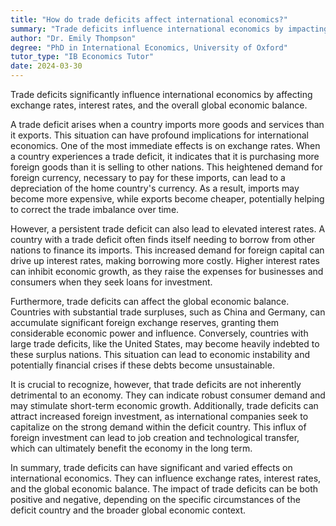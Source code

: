 ```yaml
---
title: "How do trade deficits affect international economics?"
summary: "Trade deficits influence international economics by impacting exchange rates, affecting interest rates, and altering the global economic balance."
author: "Dr. Emily Thompson"
degree: "PhD in International Economics, University of Oxford"
tutor_type: "IB Economics Tutor"
date: 2024-03-30
---
```


Trade deficits significantly influence international economics by affecting exchange rates, interest rates, and the overall global economic balance.

A trade deficit arises when a country imports more goods and services than it exports. This situation can have profound implications for international economics. One of the most immediate effects is on exchange rates. When a country experiences a trade deficit, it indicates that it is purchasing more foreign goods than it is selling to other nations. This heightened demand for foreign currency, necessary to pay for these imports, can lead to a depreciation of the home country's currency. As a result, imports may become more expensive, while exports become cheaper, potentially helping to correct the trade imbalance over time.

However, a persistent trade deficit can also lead to elevated interest rates. A country with a trade deficit often finds itself needing to borrow from other nations to finance its imports. This increased demand for foreign capital can drive up interest rates, making borrowing more costly. Higher interest rates can inhibit economic growth, as they raise the expenses for businesses and consumers when they seek loans for investment.

Furthermore, trade deficits can affect the global economic balance. Countries with substantial trade surpluses, such as China and Germany, can accumulate significant foreign exchange reserves, granting them considerable economic power and influence. Conversely, countries with large trade deficits, like the United States, may become heavily indebted to these surplus nations. This situation can lead to economic instability and potentially financial crises if these debts become unsustainable.

It is crucial to recognize, however, that trade deficits are not inherently detrimental to an economy. They can indicate robust consumer demand and may stimulate short-term economic growth. Additionally, trade deficits can attract increased foreign investment, as international companies seek to capitalize on the strong demand within the deficit country. This influx of foreign investment can lead to job creation and technological transfer, which can ultimately benefit the economy in the long term.

In summary, trade deficits can have significant and varied effects on international economics. They can influence exchange rates, interest rates, and the global economic balance. The impact of trade deficits can be both positive and negative, depending on the specific circumstances of the deficit country and the broader global economic context.
    